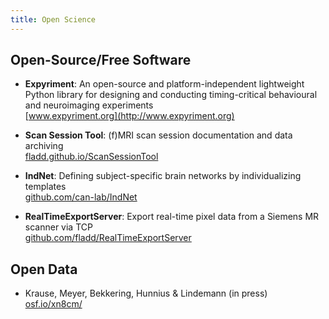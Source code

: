```yaml
---
title: Open Science
---
```


## Open-Source/Free Software
* **Expyriment**: An open-source and platform-independent lightweight Python library for designing and conducting timing-critical behavioural and neuroimaging experiments  
  [www.expyriment.org](http://www.expyriment.org)

* **Scan Session Tool**: (f)MRI scan session documentation and data archiving  
  [fladd.github.io/ScanSessionTool](http://fladd.github.io/ScanSessionTool)
  
* **IndNet**: Defining subject-specific brain networks by individualizing templates  
  [github.com/can-lab/IndNet](https://github.com/can-lab/IndNet)

* **RealTimeExportServer**: Export real-time pixel data from a Siemens MR scanner via TCP  
  [github.com/fladd/RealTimeExportServer](https://github.com/fladd/RealTimeExportServer)

## Open Data
* Krause, Meyer, Bekkering, Hunnius & Lindemann (in press)  
  [osf.io/xn8cm/](https://osf.io/xn8cm/)
